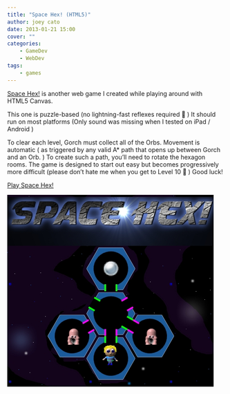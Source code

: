 ```yaml
---
title: "Space Hex! (HTML5)"
author: joey cato
date: 2013-01-21 15:00
cover: ""
categories:
    - GameDev
    - WebDev
tags:
    - games
---
```


[Space Hex!](https://www.gorch.com/games/spacehex/) is another web game I created while playing around with HTML5 Canvas.

This one is puzzle-based (no lightning-fast reflexes required 🙂 ) It should run on most platforms (Only sound was missing when I tested on iPad / Android )

To clear each level, Gorch must collect all of the Orbs. Movement is automatic ( as triggered by any valid A\* path that opens up between Gorch and an Orb. ) To create such a path, you’ll need to rotate the hexagon rooms. The game is designed to start out easy but becomes progressively more difficult (please don’t hate me when you get to Level 10 🙂 ) Good luck!

[Play Space Hex!](https://www.gorch.com/games/spacehex/)

<a href="https://www.gorch.com/games/spacehex/"><img src="spacehex.jpg" alt="play_spacehex" style="width:478px"/></a>
